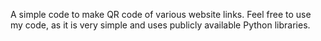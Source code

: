 
A simple code to make QR code of various website links. Feel free to use my code, as it is very simple and uses publicly available Python libraries.

